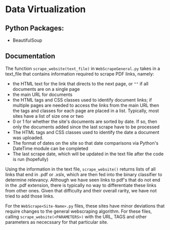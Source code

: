 # Data Virtualization
## Python Packages:
* BeautifulSoup
## Documentation
The function `scrape_website(text_file)` in `WebScrapeGeneral.py` takes in a text_file that contains information required to scrape PDF links, namely:
* the HTML text for the link that directs to the next page, or `""` if all documents are on a single page
* the main URL for documents
* the HTML tags and CSS classes used to identify document links; if multiple pages are needed to access the links from the main URL then the tags and classes for each page are placed in a list. Typically, most sites have a list of size one or two
* 0 or 1 for whether the site's documents are sorted by date. If so, then only the documents added since the last scrape have to be processed
* The HTML tags and CSS classes used to identify the date a document was uploaded.
* The format of dates on the site so that date comparisons via Python's DateTime module can be completed
* The last scrape date, which will be updated in the text file after the code is run (hopefully)

Using the information in the text file, `scrape_website()` returns lists of all links that end in .pdf or .xslx, which are then fed into the binary classifier to determine relevancy. Although we have seen links to pdf's that do not end in the .pdf extension, there is typically no way to differentiate these links from other ones. Given that difficulty and their overall rarity, we have not tried to add those links.

For the `WebScrape<Site-Name>.py` files, these sites have minor deviations that require changes to the general webscraping algorithm. For these files, calling `scrape_website(<PARAMETERS>)` with the URL, TAGS and other parameters as nececssary for that particular site.